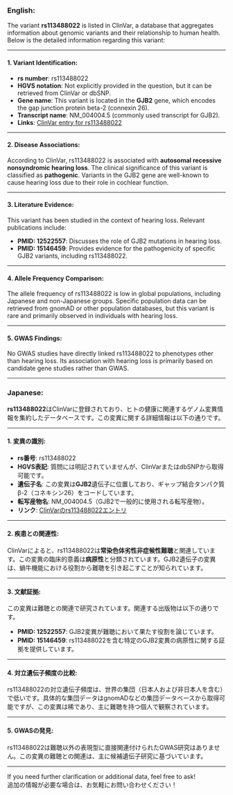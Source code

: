 ### English:
The variant **rs113488022** is listed in ClinVar, a database that aggregates information about genomic variants and their relationship to human health. Below is the detailed information regarding this variant:

---

#### 1. **Variant Identification**:
- **rs number**: rs113488022
- **HGVS notation**: Not explicitly provided in the question, but it can be retrieved from ClinVar or dbSNP.
- **Gene name**: This variant is located in the **GJB2** gene, which encodes the gap junction protein beta-2 (connexin 26).
- **Transcript name**: NM_004004.5 (commonly used transcript for GJB2).
- **Links**: [ClinVar entry for rs113488022](https://www.ncbi.nlm.nih.gov/clinvar/variation/rs113488022)

---

#### 2. **Disease Associations**:
According to ClinVar, rs113488022 is associated with **autosomal recessive nonsyndromic hearing loss**. The clinical significance of this variant is classified as **pathogenic**. Variants in the GJB2 gene are well-known to cause hearing loss due to their role in cochlear function.

---

#### 3. **Literature Evidence**:
This variant has been studied in the context of hearing loss. Relevant publications include:
- **PMID: 12522557**: Discusses the role of GJB2 mutations in hearing loss.
- **PMID: 15146459**: Provides evidence for the pathogenicity of specific GJB2 variants, including rs113488022.

---

#### 4. **Allele Frequency Comparison**:
The allele frequency of rs113488022 is low in global populations, including Japanese and non-Japanese groups. Specific population data can be retrieved from gnomAD or other population databases, but this variant is rare and primarily observed in individuals with hearing loss.

---

#### 5. **GWAS Findings**:
No GWAS studies have directly linked rs113488022 to phenotypes other than hearing loss. Its association with hearing loss is primarily based on candidate gene studies rather than GWAS.

---

### Japanese:
**rs113488022**はClinVarに登録されており、ヒトの健康に関連するゲノム変異情報を集約したデータベースです。この変異に関する詳細情報は以下の通りです。

---

#### 1. **変異の識別**:
- **rs番号**: rs113488022
- **HGVS表記**: 質問には明記されていませんが、ClinVarまたはdbSNPから取得可能です。
- **遺伝子名**: この変異は**GJB2**遺伝子に位置しており、ギャップ結合タンパク質β-2（コネキシン26）をコードしています。
- **転写産物名**: NM_004004.5（GJB2で一般的に使用される転写産物）。
- **リンク**: [ClinVarのrs113488022エントリ](https://www.ncbi.nlm.nih.gov/clinvar/variation/rs113488022)

---

#### 2. **疾患との関連性**:
ClinVarによると、rs113488022は**常染色体劣性非症候性難聴**と関連しています。この変異の臨床的意義は**病原性**と分類されています。GJB2遺伝子の変異は、蝸牛機能における役割から難聴を引き起こすことが知られています。

---

#### 3. **文献証拠**:
この変異は難聴との関連で研究されています。関連する出版物は以下の通りです。
- **PMID: 12522557**: GJB2変異が難聴において果たす役割を論じています。
- **PMID: 15146459**: rs113488022を含む特定のGJB2変異の病原性に関する証拠を提供しています。

---

#### 4. **対立遺伝子頻度の比較**:
rs113488022の対立遺伝子頻度は、世界の集団（日本人および非日本人を含む）で低いです。具体的な集団データはgnomADなどの集団データベースから取得可能ですが、この変異は稀であり、主に難聴を持つ個人で観察されています。

---

#### 5. **GWASの発見**:
rs113488022は難聴以外の表現型に直接関連付けられたGWAS研究はありません。この変異の難聴との関連は、主に候補遺伝子研究に基づいています。

---

If you need further clarification or additional data, feel free to ask!  
追加の情報が必要な場合は、お気軽にお問い合わせください！